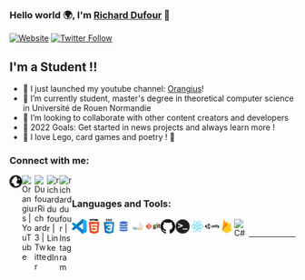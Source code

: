 ### Hello world 🌍, I'm [Richard Dufour][website] 👋 

[![Website](https://img.shields.io/website?label=richarddufour.github.io&style=for-the-badge&url=https%3A%2F%2Fricharddufour.github.io)](https://richarddufour.github.io/)
[![Twitter Follow](https://img.shields.io/twitter/follow/DufourRichard3?color=1DA1F2&logo=twitter&style=for-the-badge)](https://twitter.com/DufourRichard3)

## I'm a Student !!

- 🔭 I just launched my youtube channel: [Orangius][course]!
- 🌱 I’m currently student, master's degree in theoretical computer science in 
     Université de Rouen Normandie
- 👐 I’m looking to collaborate with other content creators and developers
- 🥅 2022 Goals: Get started in news projects and always learn more !
- 🎲 I love Lego, card games and poetry ! 🍃

### Connect with me:

[<img align="left" alt="richarddufour.github.io" width="22px" src="https://raw.githubusercontent.com/iconic/open-iconic/master/svg/globe.svg" />][website]
[<img align="left" alt="Orangius | YouTube" width="22px" src="https://cdn.jsdelivr.net/npm/simple-icons@v3/icons/youtube.svg" />][youtube]
[<img align="left" alt="DufourRichard3 | Twitter" width="22px" src="https://cdn.jsdelivr.net/npm/simple-icons@v3/icons/twitter.svg" />][twitter]
[<img align="left" alt="richarddufour | LinkedIn" width="22px" src="https://cdn.jsdelivr.net/npm/simple-icons@v3/icons/linkedin.svg" />][linkedin]
[<img align="left" alt="richarddufour | Instagram" width="22px" src="https://cdn.jsdelivr.net/npm/simple-icons@v3/icons/instagram.svg" />][instagram]

<br />

### Languages and Tools:

<img align="left" alt="Visual Studio Code" width="26px" src="https://raw.githubusercontent.com/github/explore/80688e429a7d4ef2fca1e82350fe8e3517d3494d/topics/visual-studio-code/visual-studio-code.png" />
<img align="left" alt="HTML5" width="26px" src="https://raw.githubusercontent.com/github/explore/80688e429a7d4ef2fca1e82350fe8e3517d3494d/topics/html/html.png" />
<img align="left" alt="CSS3" width="26px" src="https://raw.githubusercontent.com/github/explore/80688e429a7d4ef2fca1e82350fe8e3517d3494d/topics/css/css.png" />
<img align="left" alt="SQL" width="26px" src="https://raw.githubusercontent.com/github/explore/80688e429a7d4ef2fca1e82350fe8e3517d3494d/topics/sql/sql.png" />
<img align="left" alt="MySQL" width="26px" src="https://raw.githubusercontent.com/github/explore/80688e429a7d4ef2fca1e82350fe8e3517d3494d/topics/mysql/mysql.png" />
<img align="left" alt="Git" width="26px" src="https://raw.githubusercontent.com/github/explore/80688e429a7d4ef2fca1e82350fe8e3517d3494d/topics/git/git.png" />
<img align="left" alt="GitHub" width="26px" src="https://raw.githubusercontent.com/github/explore/78df643247d429f6cc873026c0622819ad797942/topics/github/github.png" />
<img align="left" alt="Terminal" width="26px" src="https://raw.githubusercontent.com/github/explore/80688e429a7d4ef2fca1e82350fe8e3517d3494d/topics/terminal/terminal.png" />
<img align="left" alt="React" width="26px" src="https://raw.githubusercontent.com/github/explore/80688e429a7d4ef2fca1e82350fe8e3517d3494d/topics/react/react.png" />
<img align="left" alt="Unity" width="26px" src="https://raw.githubusercontent.com/github/explore/80688e429a7d4ef2fca1e82350fe8e3517d3494d/topics/unity/unity.png" />
<img align="left" alt="Firebase" width="26px" src="https://raw.githubusercontent.com/github/explore/80688e429a7d4ef2fca1e82350fe8e3517d3494d/topics/firebase/firebase.png" />
<img align="left" alt="C#" width="26px" src="https://raw.githubusercontent.com/github/explore/80688e429a7d4ef2fca1e82350fe8e3517d3494d/topics/c#/c#.png" />

<br />

--- 

[website]: https://richarddufour.github.io/
[course]: https://www.youtube.com/channel/UCzWH5xVM0zdcFKvfdLapOJg
[twitter]: https://twitter.com/DufourRichard3
[youtube]: https://www.youtube.com/channel/UCzWH5xVM0zdcFKvfdLapOJg
[instagram]: https://www.instagram.com/orangius/
[linkedin]: https://www.linkedin.com/in/richard-dufour-0b42751b9/
